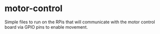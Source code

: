 # motor-control

Simple files to run on the RPis that will communicate with the motor control board via GPIO pins to enable movement. 
